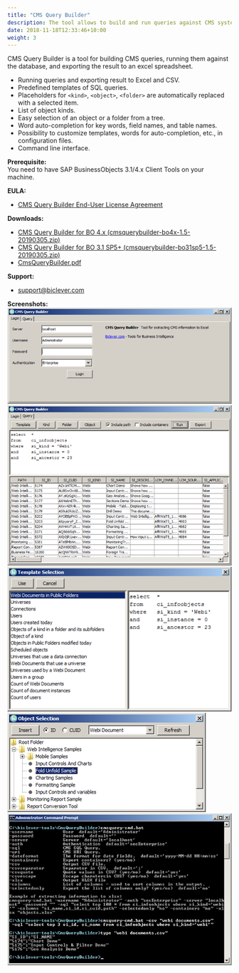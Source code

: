 ```yaml
---
title: "CMS Query Builder"
description: The tool allows to build and run queries against CMS system database and export the result to Excel.
date: 2018-11-18T12:33:46+10:00
weight: 3
---
```


CMS Query Builder is a tool for building CMS queries, running them against the database, and exporting the result to an excel spreadsheet.

- Running queries and exporting result to Excel and CSV.
- Predefined templates of SQL queries.
- Placeholders for `<kind>`, `<object>`, `<folder>` are automatically replaced with a selected item.
- List of object kinds.
- Easy selection of an object or a folder from a tree.
- Word auto-completion for key words, field names, and table names.
- Possibility to customize templates, words for auto-completion, etc., in configuration files.
- Command line interface.

**Prerequisite:**  
You need to have SAP BusinessObjects 3.1/4.x Client Tools on your machine.

**EULA:**  
- [CMS Query Builder End-User License Agreement](http://biclever.com/software/cms-query-builder/cms-query-builder-end-user-license-agreement/)

**Downloads:**  
- [CMS Query Builder for BO 4.x (cmsquerybuilder-bo4x-1.5-20190305.zip)](http://biclever.com/download/1456/)
- [CMS Query Builder for BO 3.1 SP5+ (cmsquerybuilder-bo31sp5-1.5-20190305.zip)](http://biclever.com/download/2211/)
- [CmsQueryBuilder.pdf](https://drive.google.com/uc?export=download&id=0B-s3ybDd2BjZb1pka3k5cEFuVU0)

**Support:**  
- [support@biclever.com](mailto:support@biclever.com)

**Screenshots:**  
![CMS Query Builder - Login](/images/pages/cmsquerybuilder01.png)
![CMS Query Builder - Main panel](/images/pages/cmsquerybuilder02.png)
![CMS Query Builder - Template Selection](/images/pages/cmsquerybuilder03.png)
![CMS Query Builder - Object Selection](/images/pages/cmsquerybuilder04.png)
![CMS Query Builder - Command Line](/images/pages/cmsquery-cmd-1.png)

